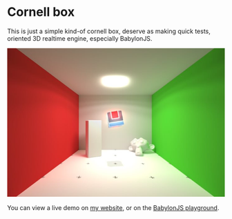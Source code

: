 # Cornell box
This is just a simple kind-of cornell box, deserve as making quick tests, oriented 3D realtime engine, especially BabylonJS.

![screenshot](README/screenshot.jpg)

You can view a live demo on [my website](https://www.nothing-is-3d.com/data/medias/folio/3drealtime/cornellBox/), or on the [BabylonJS playground](https://www.babylonjs-playground.com/#J5E230%2311).

